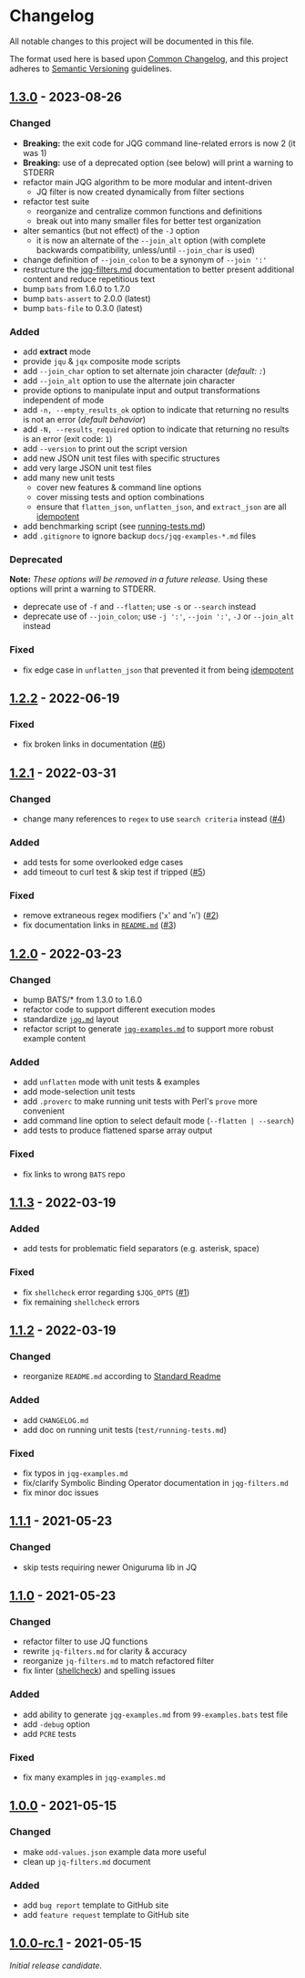 # Changelog

All notable changes to this project will be documented in this file.

The format used here is based upon [Common Changelog](https://common-changelog.org/),
and this project adheres to [Semantic Versioning](https://semver.org/spec/v2.0.0.html) guidelines.

## [1.3.0] - 2023-08-26

### Changed

- **Breaking:** the exit code for JQG command line-related errors is now 2 (it was 1)
- **Breaking:** use of a deprecated option (see below) will print a warning to STDERR
- refactor main JQG algorithm to be more modular and intent-driven
  - JQ filter is now created dynamically from filter sections
- refactor test suite
  - reorganize and centralize common functions and definitions
  - break out into many smaller files for better test organization
- alter semantics (but not effect) of the `-J` option
  - it is now an alternate of the `--join_alt` option (with complete backwards compatibility, unless/until `--join_char` is used)
- change definition of `--join_colon` to be a synonym of `--join ':'`
- restructure the [jqg-filters.md](docs/jqg-filters.md) documentation to better present additional content and reduce repetitious text
- bump `bats` from 1.6.0 to 1.7.0
- bump `bats-assert` to 2.0.0 (latest)
- bump `bats-file` to 0.3.0 (latest)

### Added

- add **extract** mode
- provide `jqu` & `jqx` composite mode scripts
- add `--join_char` option to set alternate join character (*default: `:`*)
- add `--join_alt` option to use the alternate join character
- provide options to manipulate input and output transformations independent of mode
- add `-n, --empty_results_ok` option to indicate that returning no results is not an error (*default behavior*)
- add `-N, --results_required` option to indicate that returning no results is an error (exit code: `1`)
- add `--version` to print out the script version
- add new JSON unit test files with specific structures
- add very large JSON unit test files
- add many new unit tests
  - cover new features & command line options
  - cover missing tests and option combinations
  - ensure that `flatten_json`, `unflatten_json`, and `extract_json` are all [idempotent](https://en.wikipedia.org/wiki/Idempotent)
- add benchmarking script (see [running-tests.md](test/running-tests.md#benchmarking))
- add `.gitignore` to ignore backup `docs/jqg-examples-*.md` files

### Deprecated

**Note:** *These options will be removed in a future release.* Using these options will print a warning to STDERR.

- deprecate use of `-f` and `--flatten`; use `-s` or `--search` instead
- deprecate use of `--join_colon`; use `-j ':'`, `--join ':'`, `-J` or `--join_alt` instead

### Fixed

- fix edge case in `unflatten_json` that prevented it from being [idempotent](https://en.wikipedia.org/wiki/Idempotent)

## [1.2.2] - 2022-06-19

### Fixed

- fix broken links in documentation ([#6][gh-00006])

## [1.2.1] - 2022-03-31

### Changed

- change many references to `regex` to use `search criteria` instead ([#4][gh-00004])

### Added

- add tests for some overlooked edge cases
- add timeout to curl test & skip test if tripped ([#5][gh-00005])

### Fixed

- remove extraneous regex modifiers ('`x`' and '`n`') ([#2][gh-00002])
- fix documentation links in [`README.md`](README.md) ([#3][gh-00003])

## [1.2.0] - 2022-03-23

### Changed

- bump BATS/* from 1.3.0 to 1.6.0
- refactor code to support different execution modes
- standardize [`jqg.md`](docs/jqg.md) layout
- refactor script to generate [`jqg-examples.md`](docs/jqg-examples.md) to support more robust example content

### Added

- add `unflatten` mode with unit tests & examples
- add mode-selection unit tests
- add `.proverc` to make running unit tests with Perl's `prove` more convenient
- add command line option to select default mode (`--flatten | --search`)
- add tests to produce flattened sparse array output

### Fixed

- fix links to wrong `BATS` repo

## [1.1.3] - 2022-03-19

### Added

- add tests for problematic field separators (e.g. asterisk, space)

### Fixed

- fix `shellcheck` error regarding `$JQG_OPTS` ([#1][gh-00001])
- fix remaining `shellcheck` errors

## [1.1.2] - 2022-03-19

### Changed

- reorganize `README.md` according to [Standard Readme](https://github.com/RichardLitt/standard-readme)

### Added

- add `CHANGELOG.md`
- add doc on running unit tests (`test/running-tests.md`)

### Fixed

- fix typos in `jqg-examples.md`
- fix/clarify Symbolic Binding Operator documentation in `jqg-filters.md`
- fix minor doc issues

## [1.1.1] - 2021-05-23

### Changed

- skip tests requiring newer Oniguruma lib in JQ

## [1.1.0] - 2021-05-23

### Changed

- refactor filter to use JQ functions
- rewrite `jq-filters.md` for clarity & accuracy
- reorganize `jq-filters.md` to match refactored filter
- fix linter ([shellcheck](https://github.com/koalaman/shellcheck)) and spelling issues

### Added

- add ability to generate `jqg-examples.md` from `99-examples.bats` test file
- add `-debug` option
- add `PCRE` tests

### Fixed

- fix many examples in `jqg-examples.md`

## [1.0.0] - 2021-05-15

### Changed

- make `odd-values.json` example data more useful
- clean up `jq-filters.md` document

### Added

- add `bug report` template to GitHub site
- add `feature request` template to GitHub site

## [1.0.0-rc.1] - 2021-05-15

*Initial release candidate.*

[//]: # (RELEASES)

[1.3.0]: https://github.com/NorthboundTrain/jqg/tree/v1.3.0
[1.2.2]: https://github.com/NorthboundTrain/jqg/tree/v1.2.2
[1.2.1]: https://github.com/NorthboundTrain/jqg/tree/v1.2.1
[1.2.0]: https://github.com/NorthboundTrain/jqg/tree/v1.2.0
[1.1.3]: https://github.com/NorthboundTrain/jqg/tree/v1.1.3
[1.1.2]: https://github.com/NorthboundTrain/jqg/tree/v1.1.2
[1.1.1]: https://github.com/NorthboundTrain/jqg/tree/v1.1.1
[1.1.0]: https://github.com/NorthboundTrain/jqg/tree/v1.1.0
[1.0.0]: https://github.com/NorthboundTrain/jqg/tree/v1.0.0
[1.0.0-rc.1]: https://github.com/NorthboundTrain/jqg/tree/v1.0.0-rc.1

[//]: # (ISSUES)

[gh-00001]: https://github.com/NorthboundTrain/jqg/issues/1
[gh-00002]: https://github.com/NorthboundTrain/jqg/issues/2
[gh-00003]: https://github.com/NorthboundTrain/jqg/issues/3
[gh-00004]: https://github.com/NorthboundTrain/jqg/issues/4
[gh-00005]: https://github.com/NorthboundTrain/jqg/issues/5
[gh-00006]: https://github.com/NorthboundTrain/jqg/issues/6
